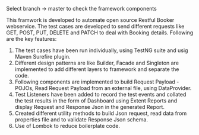 Select branch -> master to check the framework components

This framwork is developed to automate open source Restful Booker webservice. The test cases are developed to send different requests like GET, POST, PUT, DELETE and PATCH to deal with Booking details.
Following are the key features:
1. The test cases have been run individually, using TestNG suite and usig Maven Surefire plugin.
2. Different design patterns are like Builder, Facade and Singleton are implemented to add different layers to framework and separate the code.
3. Following components are implemented to build Request Payload - POJOs, Read Request Payload from an external file, using DataProvider. 
4. Test Listeners have been added to record the test events and collated the test results in the form of Dashboard using Extent Reports and display Request and Response Json in the generated Report.
5. Created different utility methods to build Json request, read data from properties file and to validate Response Json schema.
6. Use of Lombok to reduce boilerplate code.
